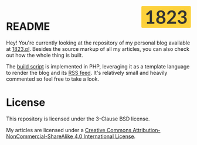 <a href="https://1823.pl/">
  <img src="./.github/images/1823.png" align="right" alt="1823 logo" title="1823" height="60">
</a>

# README

Hey! You're currently looking at the repository of my personal blog available at [1823.pl](https://1823.pl).
Besides the source markup of all my articles, you can also check out how the whole thing is built.

The [build script](./build.php) is implemented in PHP, leveraging it as a template language to render the blog and its [RSS feed](https://1823.pl/feed.xml).
It's relatively small and heavily commented so feel free to take a look.

# License
This repository is licensed under the 3-Clause BSD license.

My articles are licensed under a [Creative Commons Attribution-NonCommercial-ShareAlike 4.0 International License</a>.](http://creativecommons.org/licenses/by-nc-sa/4.0/)
